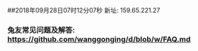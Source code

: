 ##2018年09月28日07时12分07秒 新址: 159.65.221.27
### 兔友常见问题及解答: https://github.com/wanggonging/d/blob/w/FAQ.md
